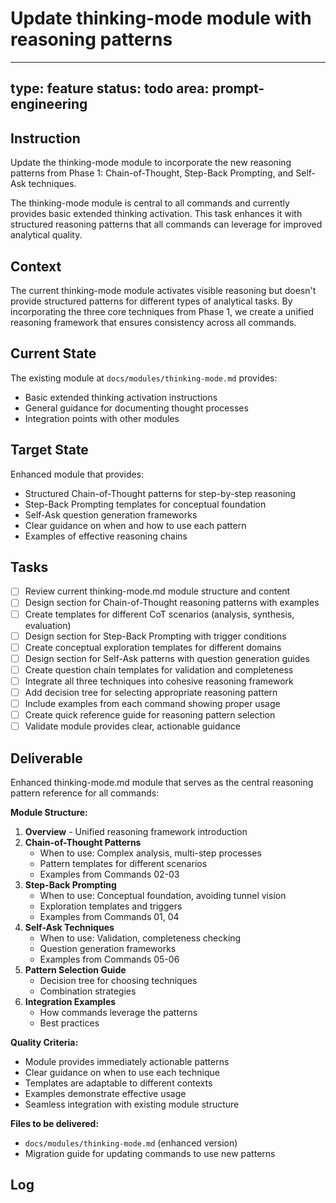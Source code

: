 # Update thinking-mode module with reasoning patterns

---
type: feature
status: todo
area: prompt-engineering
---


## Instruction
Update the thinking-mode module to incorporate the new reasoning patterns from Phase 1: Chain-of-Thought, Step-Back Prompting, and Self-Ask techniques.

The thinking-mode module is central to all commands and currently provides basic extended thinking activation. This task enhances it with structured reasoning patterns that all commands can leverage for improved analytical quality.

## Context
The current thinking-mode module activates visible reasoning but doesn't provide structured patterns for different types of analytical tasks. By incorporating the three core techniques from Phase 1, we create a unified reasoning framework that ensures consistency across all commands.

## Current State
The existing module at `docs/modules/thinking-mode.md` provides:
- Basic extended thinking activation instructions
- General guidance for documenting thought processes
- Integration points with other modules

## Target State
Enhanced module that provides:
- Structured Chain-of-Thought patterns for step-by-step reasoning
- Step-Back Prompting templates for conceptual foundation
- Self-Ask question generation frameworks
- Clear guidance on when and how to use each pattern
- Examples of effective reasoning chains

## Tasks
- [ ] Review current thinking-mode.md module structure and content
- [ ] Design section for Chain-of-Thought reasoning patterns with examples
- [ ] Create templates for different CoT scenarios (analysis, synthesis, evaluation)
- [ ] Design section for Step-Back Prompting with trigger conditions
- [ ] Create conceptual exploration templates for different domains
- [ ] Design section for Self-Ask patterns with question generation guides
- [ ] Create question chain templates for validation and completeness
- [ ] Integrate all three techniques into cohesive reasoning framework
- [ ] Add decision tree for selecting appropriate reasoning pattern
- [ ] Include examples from each command showing proper usage
- [ ] Create quick reference guide for reasoning pattern selection
- [ ] Validate module provides clear, actionable guidance

## Deliverable
Enhanced thinking-mode.md module that serves as the central reasoning pattern reference for all commands:

**Module Structure:**
1. **Overview** - Unified reasoning framework introduction
2. **Chain-of-Thought Patterns**
   - When to use: Complex analysis, multi-step processes
   - Pattern templates for different scenarios
   - Examples from Commands 02-03
3. **Step-Back Prompting**
   - When to use: Conceptual foundation, avoiding tunnel vision
   - Exploration templates and triggers
   - Examples from Commands 01, 04
4. **Self-Ask Techniques**
   - When to use: Validation, completeness checking
   - Question generation frameworks
   - Examples from Commands 05-06
5. **Pattern Selection Guide**
   - Decision tree for choosing techniques
   - Combination strategies
6. **Integration Examples**
   - How commands leverage the patterns
   - Best practices

**Quality Criteria:**
- Module provides immediately actionable patterns
- Clear guidance on when to use each technique
- Templates are adaptable to different contexts
- Examples demonstrate effective usage
- Seamless integration with existing module structure

**Files to be delivered:**
- `docs/modules/thinking-mode.md` (enhanced version)
- Migration guide for updating commands to use new patterns

## Log
